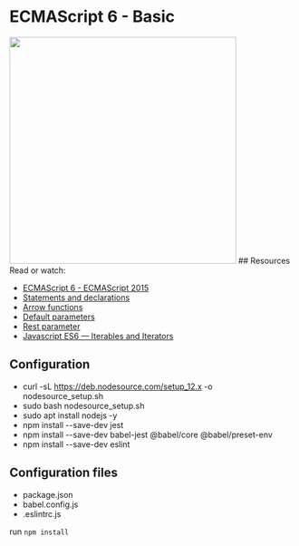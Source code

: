 # ECMAScript 6 - Basic
<img src="https://media.sitepen.com/blog-images/2016/04/es6_symbols_header-1-1024x672.png" width="400px"/>
## Resources
Read or watch:

* [ECMAScript 6 - ECMAScript 2015]()
* [Statements and declarations]()
* [Arrow functions]()
* [Default parameters]()
* [Rest parameter]()
* [Javascript ES6 — Iterables and Iterators]()

## Configuration
- curl -sL https://deb.nodesource.com/setup_12.x -o nodesource_setup.sh
- sudo bash nodesource_setup.sh
- sudo apt install nodejs -y
- npm install --save-dev jest
- npm install --save-dev babel-jest @babel/core @babel/preset-env
- npm install --save-dev eslint

## Configuration files
- package.json
- babel.config.js
- .eslintrc.js

run `npm install`
